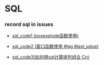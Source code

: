 # SQL

### record sql in issues

- [sql_code1 (posexplode函数使用)](https://github.com/Qianliang7900/SQL/issues/1)

- [sql_code2 (窗口函数使用 #lag #last_value)](https://github.com/Qianliang7900/SQL/issues/2)

- [sql_code3(如何用sql计算排列组合 Cn) ](https://github.com/Qianliang7900/SQL/issues/3)
